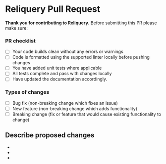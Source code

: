 # Reliquery Pull Request
**Thank you for contributing to Reliquery.** 
Before submitting this PR please make sure:

### PR checklist
- [ ] Your code builds clean without any errors or warnings
- [ ] Code is formatted using the supported linter locally before pushing changes
- [ ] You have added unit tests where applicable 
- [ ] All tests complete and pass with changes locally
- [ ] Have updated the documentation accordingly.

### Types of changes
- [ ] Bug fix (non-breaking change which fixes an issue)
- [ ] New feature (non-breaking change which adds functionality)
- [ ] Breaking change (fix or feature that would cause existing functionality to change)

## Describe proposed changes
- 
- 
- 

